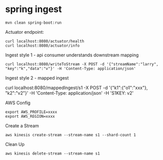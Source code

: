 # spring ingest

```
mvn clean spring-boot:run
```

Actuator endpoint:

```
curl localhost:8080/actuator/health
curl localhost:8080/actuator/info
```


Ingest style 1 - api consumer understands downstream mapping

```
curl localhost:8080/writeToStream -X POST -d '{"streamName":"larry", "key":"k","data":"v"}' -H 'Content-Type: application/json'
```

Ingest style 2 - mapped ingest

curl localhost:8080/mappedIngest/s1 -X POST -d '{"k1":{"o1":"xxx"}, "k2":"v2"}' -H 'Content-Type: application/json' -H 'S1KEY: v2'

AWS Config

```
export AWS_PROFILE=xxxx
export AWS_REGION=xxxx
```

Create a Stream

```
aws kinesis create-stream --stream-name s1 --shard-count 1
```

Clean Up

```
aws kinesis delete-stream --stream-name s1
```